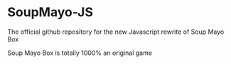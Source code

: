 # SoupMayo-JS
The official github repository for the new Javascript rewrite of Soup Mayo Box

Soup Mayo Box is totally 1000% an original game
